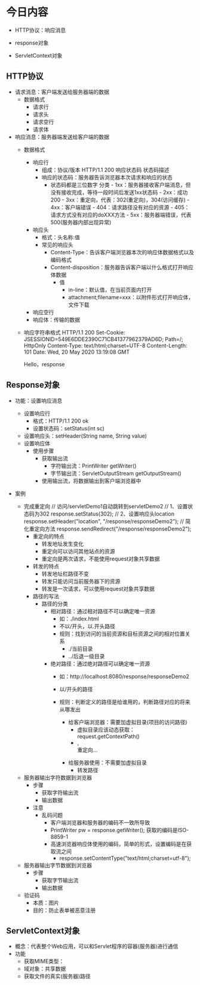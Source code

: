 # 今日内容
- HTTP协议：响应消息

- response对象

- ServletContext对象

## HTTP协议
- 请求消息：客户端发送给服务器端的数据
    - 数据格式
        - 请求行
        - 请求头
        - 请求空行
        - 请求体
- 响应消息：服务器端发送给客户端的数据
    - 数据格式
        - 响应行
            - 组成：协议/版本 HTTP/1.1 200 响应状态码 状态码描述
            - 响应的状态码：服务器告诉浏览器本次请求和响应的状态
                - 状态码都是三位数字
                     分类
                        - 1xx：服务器接收客户端消息，但没有接收完成，等待一段时间后发送1xx状态码
                        - 2xx：成功200
                        - 3xx：重定向，代表：302(重定向)，304(访问缓存)
                        - 4xx：客户端错误
                            - 404：请求路径没有对应的资源
                            - 405：请求方式没有对应的doXXX方法
                        - 5xx：服务器端错误，代表500(服务器内部出现异常)
        - 响应头
            - 格式：头名称:值
            - 常见的响应头
                - Content-Type：告诉客户端浏览器本次的响应体数据格式以及编码格式
                - Content-disposition：服务器告诉客户端以什么格式打开响应体数据
                    - 值
                        - in-line：默认值，在当前页面内打开
                        - attachment;filename=xxx：以附件形式打开响应体，文件下载
        - 响应空行
        - 响应体：传输的数据
    - 响应字符串格式
        HTTP/1.1 200 
        Set-Cookie: JSESSIONID=549E6DDE2390C71CB41377962379AD6D; Path=/; HttpOnly
        Content-Type: text/html;charset=UTF-8
        Content-Length: 101
        Date: Wed, 20 May 2020 13:19:08 GMT
        
        <html>
          <head>
            <title>$Title$</title>
          </head>
          <body>
          Hello，response
          </body>
        </html>
        
## Response对象
- 功能：设置响应消息
    - 设置响应行
        - 格式：HTTP/1.1 200 ok
        - 设置状态码：setStatus(int sc)
    - 设置响应头：setHeader(String name, String value)
    - 设置响应体
        - 使用步骤
            - 获取输出流
                - 字符输出流：PrintWriter getWriter()
                - 字节输出流：ServletOutputStream getOutputStream()
            - 使用输出流，将数据输出到客户端浏览器中

- 案例
    - 完成重定向
        // 访问/servletDemo1自动跳转到servletDemo2
            // 1、设置状态码为302
        response.setStatus(302);
            // 2、设置响应头location
        response.setHeader("location", "/response/responseDemo2");
        // 简化重定向方法
        response.sendRedirect("/response/responseDemo2");
        - 重定向的特点
            - 转发地址发生变化
            - 重定向可以访问其他站点的资源
            - 重定向是两次请求，不能使用request对象共享数据
        - 转发的特点
            - 转发地址栏路径不变
            - 转发只能访问当前服务器下的资源
            - 转发是一次请求，可以使用request对象共享数据
        - 路径的写法
            - 路径的分类
                - 相对路径：通过相对路径不可以确定唯一资源
                    - 如：./index.html
                    - 不以/开头，以.开头路径
                    - 规则：找到访问的当前资源和目标资源之间的相对位置关系
                        - ./当前目录
                        - ../后退一级目录
                - 绝对路径：通过绝对路径可以确定唯一资源
                    - 如：http://localhost:8080/response/responseDemo2
                    - 以/开头的路径
                    
                    - 规则：判断定义的路径是给谁用的，判断路径对应的将来从哪发出
                        - 给客户端浏览器：需要加虚拟目录(项目的访问路径)
                            - 虚拟目录应该动态获取：request.getContextPath()
                            - <a>, <form>重定向...
                        - 给服务器使用：不需要加虚拟目录
                            - 转发路径              
    - 服务器输出字符数据到浏览器
        - 步骤
            - 获取字符输出流
            - 输出数据
        - 注意
            - 乱码问题
                - 客户端浏览器和服务器的编码不一致所导致
                - PrintWriter pw = response.getWriter(); 获取的编码是ISO-8859-1
                - 高速浏览器响应体使用的编码，简单的形式，设置编码是在获取流之间
                    - response.setContentType("text/html;charset=utf-8");
    - 服务器输出字节数据到浏览器
        - 步骤
            - 获取字节输出流
            - 输出数据
    - 验证码
        - 本质：图片
        - 目的：防止表单被恶意注册
        
## ServletContext对象
- 概念：代表整个Web应用，可以和Servlet程序的容器(服务器)进行通信
- 功能
     - 获取MIME类型：
     - 域对象：共享数据
     - 获取文件的真实(服务器)路径